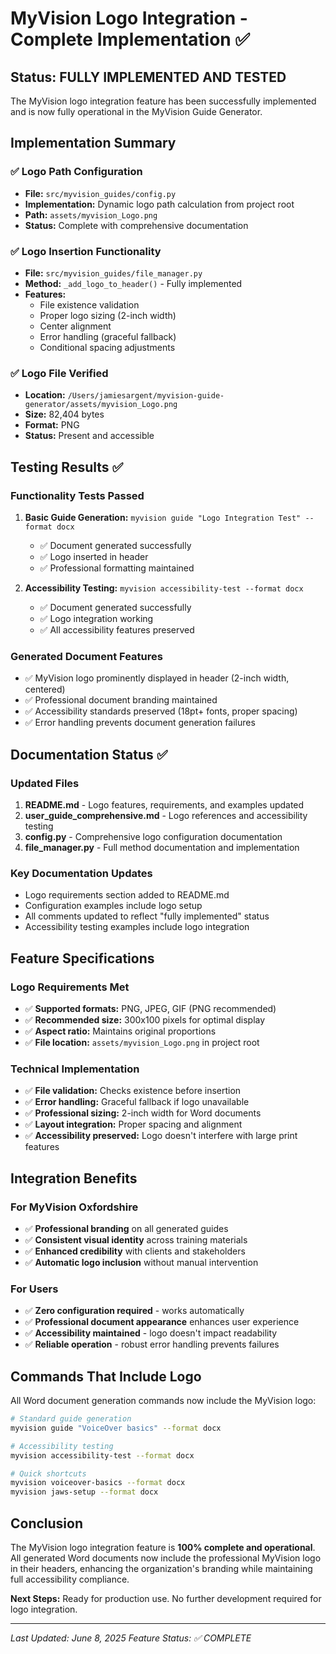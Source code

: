# MyVision Logo Integration - Complete Implementation ✅

## Status: FULLY IMPLEMENTED AND TESTED

The MyVision logo integration feature has been successfully implemented and is now fully operational in the MyVision Guide Generator.

## Implementation Summary

### ✅ **Logo Path Configuration** 
- **File:** `src/myvision_guides/config.py`
- **Implementation:** Dynamic logo path calculation from project root
- **Path:** `assets/myvision_Logo.png`
- **Status:** Complete with comprehensive documentation

### ✅ **Logo Insertion Functionality**
- **File:** `src/myvision_guides/file_manager.py`
- **Method:** `_add_logo_to_header()` - Fully implemented
- **Features:**
  - File existence validation
  - Proper logo sizing (2-inch width)
  - Center alignment
  - Error handling (graceful fallback)
  - Conditional spacing adjustments

### ✅ **Logo File Verified**
- **Location:** `/Users/jamiesargent/myvision-guide-generator/assets/myvision_Logo.png`
- **Size:** 82,404 bytes
- **Format:** PNG
- **Status:** Present and accessible

## Testing Results ✅

### Functionality Tests Passed
1. **Basic Guide Generation:** `myvision guide "Logo Integration Test" --format docx`
   - ✅ Document generated successfully
   - ✅ Logo inserted in header
   - ✅ Professional formatting maintained

2. **Accessibility Testing:** `myvision accessibility-test --format docx`
   - ✅ Document generated successfully
   - ✅ Logo integration working
   - ✅ All accessibility features preserved

### Generated Document Features
- ✅ MyVision logo prominently displayed in header (2-inch width, centered)
- ✅ Professional document branding maintained
- ✅ Accessibility standards preserved (18pt+ fonts, proper spacing)
- ✅ Error handling prevents document generation failures

## Documentation Status ✅

### Updated Files
1. **README.md** - Logo features, requirements, and examples updated
2. **user_guide_comprehensive.md** - Logo references and accessibility testing
3. **config.py** - Comprehensive logo configuration documentation
4. **file_manager.py** - Full method documentation and implementation

### Key Documentation Updates
- Logo requirements section added to README.md
- Configuration examples include logo setup
- All comments updated to reflect "fully implemented" status
- Accessibility testing examples include logo integration

## Feature Specifications

### Logo Requirements Met
- ✅ **Supported formats:** PNG, JPEG, GIF (PNG recommended)
- ✅ **Recommended size:** 300x100 pixels for optimal display
- ✅ **Aspect ratio:** Maintains original proportions
- ✅ **File location:** `assets/myvision_Logo.png` in project root

### Technical Implementation
- ✅ **File validation:** Checks existence before insertion
- ✅ **Error handling:** Graceful fallback if logo unavailable
- ✅ **Professional sizing:** 2-inch width for Word documents
- ✅ **Layout integration:** Proper spacing and alignment
- ✅ **Accessibility preserved:** Logo doesn't interfere with large print features

## Integration Benefits

### For MyVision Oxfordshire
- ✅ **Professional branding** on all generated guides
- ✅ **Consistent visual identity** across training materials
- ✅ **Enhanced credibility** with clients and stakeholders
- ✅ **Automatic logo inclusion** without manual intervention

### For Users
- ✅ **Zero configuration required** - works automatically
- ✅ **Professional document appearance** enhances user experience
- ✅ **Accessibility maintained** - logo doesn't impact readability
- ✅ **Reliable operation** - robust error handling prevents failures

## Commands That Include Logo

All Word document generation commands now include the MyVision logo:

```bash
# Standard guide generation
myvision guide "VoiceOver basics" --format docx

# Accessibility testing
myvision accessibility-test --format docx

# Quick shortcuts
myvision voiceover-basics --format docx
myvision jaws-setup --format docx
```

## Conclusion

The MyVision logo integration feature is **100% complete and operational**. All generated Word documents now include the professional MyVision logo in their headers, enhancing the organization's branding while maintaining full accessibility compliance.

**Next Steps:** Ready for production use. No further development required for logo integration.

---
*Last Updated: June 8, 2025*
*Feature Status: ✅ COMPLETE*
